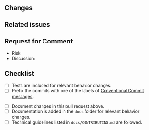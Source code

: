 ## Changes

<!-- Describe the changes you made. -->

## Related issues

<!--
Link to every issue from the issue tracker (if any) you addressed in this PR.
See [here](https://docs.github.com/en/get-started/writing-on-github/working-with-advanced-formatting/using-keywords-in-issues-and-pull-requests) on how to use keywords to automatically close the issue when someone merges the pull request
-->

## Request for Comment

* Risk: <!-- [low/mid/high] -->
* Discussion: <!-- [low/mid/high] -->

## Checklist

- [ ] Tests are included for relevant behavior changes.
- [ ] Prefix the commits with one of the labels of [Conventional Commit messages](https://www.conventionalcommits.org/en/v1.0.0/).
<!--
The Conventional Commits specification is a lightweight convention on top of commit messages. It provides an easy set of rules for creating an explicit commit history; which makes it easier to write automated tools on top of. This convention dovetails with SemVer, by describing the features, fixes, and breaking changes made in commit messages.

The commit message should be structured as follows:
  <type>[optional scope]: <description>
  
  [optional body]
  
  [optional footer(s)]


1. fix: a commit of the type fix patches a bug in your codebase (this correlates with PATCH in Semantic Versioning).
2. feat: a commit of the type feat introduces a new feature to the codebase (this correlates with MINOR in Semantic Versioning).
3. BREAKING CHANGE: a commit that has a footer BREAKING CHANGE:, or appends a ! after the type/scope, introduces a breaking API change (correlating with MAJOR in Semantic Versioning). A BREAKING CHANGE can be part of commits of any type.
4. types other than fix: and feat: are allowed, for example @commitlint/config-conventional (based on the Angular convention) recommends build:, chore:, ci:, docs:, style:, refactor:, perf:, test:, and others.
5. footers other than BREAKING CHANGE: <description> may be provided and follow a convention similar to git trailer format.
 
-->
- [ ] Document changes in this pull request above.
- [ ] Documentation is added in the `docs` folder for relevant behavior changes.
- [ ] Technical guidelines listed in `docs/CONTRIBUTING.md` are followed.
